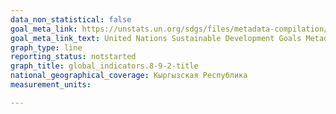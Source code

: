 ```yaml
---
data_non_statistical: false
goal_meta_link: https://unstats.un.org/sdgs/files/metadata-compilation/Metadata-Goal-8.pdf
goal_meta_link_text: United Nations Sustainable Development Goals Metadata (PDF 526 KB)
graph_type: line
reporting_status: notstarted
graph_title: global_indicators.8-9-2-title
national_geographical_coverage: Кыргызская Республика
measurement_units: 

---
```

